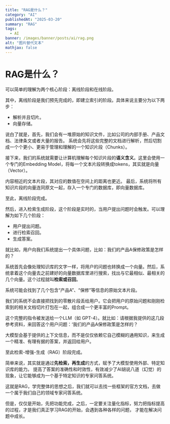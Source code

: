 ```yaml
---
title: "RAG是什么？"  
category: "AI"  
publishedAt: "2025-03-20"  
summary: "RAG"  
tags:  
  - AI    
banner: /images/banner/posts/ai/rag.png 
alt: "图片替代文本"  
mathjax: false
---
```



# RAG是什么？

可以简单的理解为两个核心阶段：离线阶段和在线阶段。

其中，离线阶段是我们预先完成的，即建立索引的阶段。具体来说主要分为以下两步：
- 解析并且切片。
- 向量存储。

说白了就是，首先，我们会有一堆原始的知识文件，比如公司的内部手册、产品文档、法律条文或者大量的报告。
系统会先将这些完整的文档进行解析，然后切割成一个个更小、更易于管理和理解的一个知识片段（Chunks）。

接下来，我们的系统就需要让计算机理解每个知识片段的**语义含义**。这里会使用一个专门的Embedding Model，将每一个文本片段转换成tokens，其实就是向量（Vector）。

内容相近的文本片段，其对应的数值在空间上的距离也更近。
最后，系统将所有知识片段的向量连同原文一起，存入一个专门的数据库，即向量数据库。

至此，离线阶段完成。

然后，进入检索生成阶段，这个阶段是实时的，当用户提出问题时会触发。可以理解为如下几个阶段：
- 用户提出问题。
- 进行检索召回。
- 生成答案。

就比如，用户向我们系统提出一个具体问题，比如：我们的产品A保修政策是怎样的？

系统首先会像处理知识库的文字一样，将用户的问题也转换成一个向量。然后，系统拿着这个向量去之前建好的向量数据库里进行搜索，找出与它最相似、最相关的几个向量。这个过程就叫**检索或召回**。

系统可能会找到了几个包含“产品A”、“保修”等信息的原始文本片段。

我们的系统不会直接把找到的零散片段丢给用户。它会把用户的原始问题和刚刚检索到的相关文档切片打包在一起，组合成一个更丰富的Prompt。

这个完整的指令被发送给一个LLM（如 GPT-4）。就比如：请根据我提供的这几段参考资料，来回答这个用户问题：‘我们的产品A保修政策是怎样的？

大模型会基于提供的上下文信息，而不是仅仅依赖它自己模糊的通用知识，来生成一个精准、有理有据的答案，并返回给用户。

至此检索-增强-生成（RAG）阶段完成。

简单来说，其实就是通过**先检索，再生成**的方式，赋予了大模型使用外部、特定知识库的能力。
提高了答案的准确性和时效性，有效减少了AI胡说八道（幻觉）的现象，让它能够成为一个基于特定知识的专家问答系统。


这就是RAG，学完整体的思想之后，我们就可以去找一些框架的官方文档，去做一个属于我们自己的领域专家问答系统。

但是，仅仅是开始，先把功能完成，之后，一定要关注量化指标，努力把指标提高的过程，才是我们真正学习RAG的开始，会遇到各种各样的问题，
才能在解决问题中成长。







